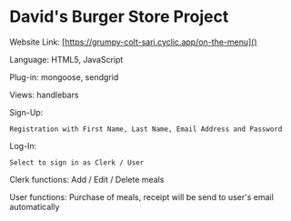 # David's Burger Store Project

Website Link: [https://grumpy-colt-sari.cyclic.app/on-the-menu]()

Language: HTML5, JavaScript

Plug-in: mongoose, sendgrid

Views: handlebars

Sign-Up: 

    Registration with First Name, Last Name, Email Address and Password

Log-In: 

    Select to sign in as Clerk / User

Clerk functions: Add / Edit / Delete meals

User functions: Purchase of meals, receipt will be send to user's email automatically
